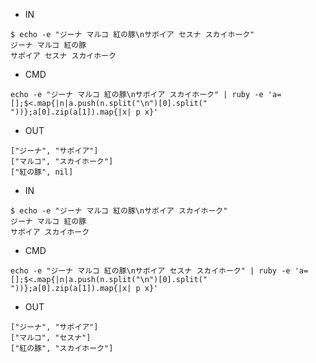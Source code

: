 - IN

```
$ echo -e "ジーナ マルコ 紅の豚\nサボイア セスナ スカイホーク"
ジーナ マルコ 紅の豚
サボイア セスナ スカイホーク
```

- CMD

```
echo -e "ジーナ マルコ 紅の豚\nサボイア スカイホーク" | ruby -e 'a=[];$<.map{|n|a.push(n.split("\n")[0].split(" "))};a[0].zip(a[1]).map{|x| p x}'
```

- OUT

```
["ジーナ", "サボイア"]
["マルコ", "スカイホーク"]
["紅の豚", nil]
```

- IN

```
$ echo -e "ジーナ マルコ 紅の豚\nサボイア スカイホーク"
ジーナ マルコ 紅の豚
サボイア スカイホーク
```

- CMD

```
echo -e "ジーナ マルコ 紅の豚\nサボイア セスナ スカイホーク" | ruby -e 'a=[];$<.map{|n|a.push(n.split("\n")[0].split(" "))};a[0].zip(a[1]).map{|x| p x}'
```

- OUT

```
["ジーナ", "サボイア"]
["マルコ", "セスナ"]
["紅の豚", "スカイホーク"]
```
